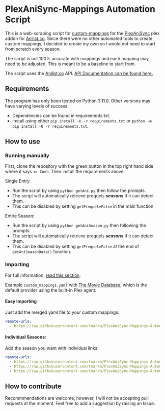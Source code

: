 # PlexAniSync-Mappings Automation Script

This is a web-scraping script for [custom-mappings](https://github.com/RickDB/PlexAniSync#custom-anime-mapping "custom-mappings") for the [PlexAniSync](https://github.com/RickDB/PlexAniSync "PlexAniSync") plex addon for [Anilist.co](https://anilist.co). Since there were no other automated tools to create custom mappings, I decided to create my own so I would not need to start from scratch every season.

The script is not 100% accurate with mappings and each mapping may need to be adjusted. This is meant to be a baseline to start from.

The script uses the [Anilist.co](https://anilist.co) API. [API Documentation can be found here.](https://anilist.gitbook.io/anilist-apiv2-docs/)

## Requirements

The program has only been tested on Python 3.11.0. Other versions may have varying levels of success.

* Dependencies can be found in requirements.txt.
* install using either ```pip install -U -r requirements.txt``` or ```python -m pip install -U -r requirements.txt```.

## How to use

### Running manually

First, clone the repository with the green button in the top right hand side where it says ```<> Code```. Then install the requirements above.

Single Entry:

* Run the script by using ```python getAni.py``` then follow the prompts.
* The script will automatically retrieve prequels ***seasons*** if it can detect them.
* This can be disabled by setting ```getPrequel=False``` in the main function.

Entire Season:

* Run the script by using ```python getAniSeason.py``` then following the prompts.
* The script will automatically retrieve prequels ***seasons*** if it can detect them.
* This can be disabled by setting ```getPrequel=False``` at the end of ```getAniSeasonData()``` function.

### Importing

For full information, [read this section](https://github.com/RickDB/PlexAniSync#community-mappings).

Example `custom_mappings.yaml` with [The Movie Database](https://www.themoviedb.org/), which is the default provider using the built-in Plex agent:

#### Easy Importing

Just add the merged yaml file to your custom mappings:

```yaml notranslate position-relative overflow-auto
remote-urls:
  - https://raw.githubusercontent.com/tmarkn/PlexAniSync-Mappings-Automation-Script/main/custom_mappings.yaml
```

#### Individual Seasons:

Add the season you want with individual links:

```yaml notranslate position-relative overflow-auto
remote-urls:
  - https://raw.githubusercontent.com/tmarkn/PlexAniSync-Mappings-Automation-Script/main/yamlFiles/2023-0-WINTER-Anime.yaml
  - https://raw.githubusercontent.com/tmarkn/PlexAniSync-Mappings-Automation-Script/main/yamlFiles/2023-1-SPRING-Anime.yaml
  - https://raw.githubusercontent.com/tmarkn/PlexAniSync-Mappings-Automation-Script/main/yamlFiles/2023-2-SUMMER-Anime.yaml
```

## How to contribute

Recommmendations are welcome, however, I will not be accepting pull requests at the moment. Feel free to add a suggestion by raising an Issue.
